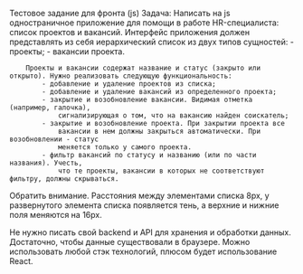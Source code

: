 Тестовое задание для фронта (js)
    Задача:
        Написать на js одностраничное приложение для помощи в работе HR-специалиста: список проектов и вакансий.
        Интерфейс приложения должен представлять из себя иерархический список из двух типов сущностей:
            - проекты;
            - вакансии проекта.

        Проекты и вакансии содержат название и статус (закрыто или открыто). Нужно реализовать следующую функциональность:
            - добавление и удаление проектов из списка;
            - добавление и удаление вакансий из определенного проекта;
            - закрытие и возобновление вакансии. Видимая отметка (например, галочка),
                сигнализирующая о том, что на вакансию найден соискатель;
            - закрытие и возобновление проекта. При закрытии проекта все
                вакансии в нем должны закрыться автоматически. При возобновлении - статус
                меняется только у самого проекта.
            - фильтр вакансий по статусу и названию (или по части названия). Учесть,
                что те проекты, вакансии в которых не соответствуют фильтру, должны скрываться.

Обратить внимание. Расстояния между элементами списка 8px, у развернутого элемента списка появляется тень,
а верхние и нижние поля меняются на 16px.

Не нужно писать свой backend и API для хранения и обработки данных. Достаточно, чтобы данные существовали
в браузере.
Можно использовать любой стэк технологий, плюсом будет использование React.

